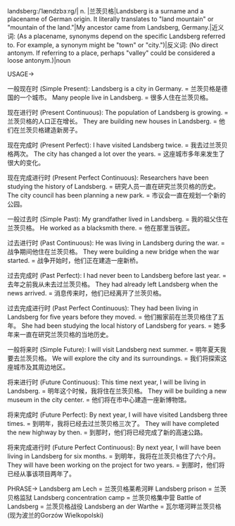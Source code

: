 landsberg:/ˈlændzbɜːrɡ/| n. |兰茨贝格|Landsberg is a surname and a placename of German origin. It literally translates to "land mountain" or "mountain of the land."|My ancestor came from Landsberg, Germany.|近义词: (As a placename, synonyms depend on the specific Landsberg referred to.  For example,  a synonym might be "town" or "city.")|反义词:  (No direct antonym.  If referring to a place, perhaps "valley" could be considered a loose antonym.)|noun


USAGE->

一般现在时 (Simple Present):
Landsberg is a city in Germany. = 兰茨贝格是德国的一个城市。
Many people live in Landsberg. = 很多人住在兰茨贝格。

现在进行时 (Present Continuous):
The population of Landsberg is growing. = 兰茨贝格的人口正在增长。
They are building new houses in Landsberg. = 他们在兰茨贝格建造新房子。

现在完成时 (Present Perfect):
I have visited Landsberg twice. = 我去过兰茨贝格两次。
The city has changed a lot over the years. = 这座城市多年来发生了很大的变化。

现在完成进行时 (Present Perfect Continuous):
Researchers have been studying the history of Landsberg. = 研究人员一直在研究兰茨贝格的历史。
The city council has been planning a new park. = 市议会一直在规划一个新的公园。


一般过去时 (Simple Past):
My grandfather lived in Landsberg. = 我的祖父住在兰茨贝格。
He worked as a blacksmith there. = 他在那里当铁匠。

过去进行时 (Past Continuous):
He was living in Landsberg during the war. = 战争期间他住在兰茨贝格。
They were building a new bridge when the war started. = 战争开始时，他们正在建造一座新桥。

过去完成时 (Past Perfect):
I had never been to Landsberg before last year. = 去年之前我从未去过兰茨贝格。
They had already left Landsberg when the news arrived. = 消息传来时，他们已经离开了兰茨贝格。

过去完成进行时 (Past Perfect Continuous):
They had been living in Landsberg for five years before they moved. = 他们搬家前在兰茨贝格住了五年。
She had been studying the local history of Landsberg for years. = 她多年来一直在研究兰茨贝格的当地历史。


一般将来时 (Simple Future):
I will visit Landsberg next summer. = 明年夏天我要去兰茨贝格。
We will explore the city and its surroundings. = 我们将探索这座城市及其周边地区。

将来进行时 (Future Continuous):
This time next year, I will be living in Landsberg. = 明年这个时候，我将住在兰茨贝格。
They will be building a new museum in the city center.  = 他们将在市中心建造一座新博物馆。

将来完成时 (Future Perfect):
By next year, I will have visited Landsberg three times. = 到明年，我将已经去过兰茨贝格三次了。
They will have completed the new highway by then. = 到那时，他们将已经完成了新的高速公路。

将来完成进行时 (Future Perfect Continuous):
By next year, I will have been living in Landsberg for six months. = 到明年，我将在兰茨贝格住了六个月。
They will have been working on the project for two years. = 到那时，他们将已经从事该项目两年了。



PHRASE->
Landsberg am Lech = 兰茨贝格莱希河畔
Landsberg prison = 兰茨贝格监狱
Landsberg concentration camp = 兰茨贝格集中营
Battle of Landsberg = 兰茨贝格战役
Landsberg an der Warthe = 瓦尔塔河畔兰茨贝格 (现为波兰的Gorzów Wielkopolski)
